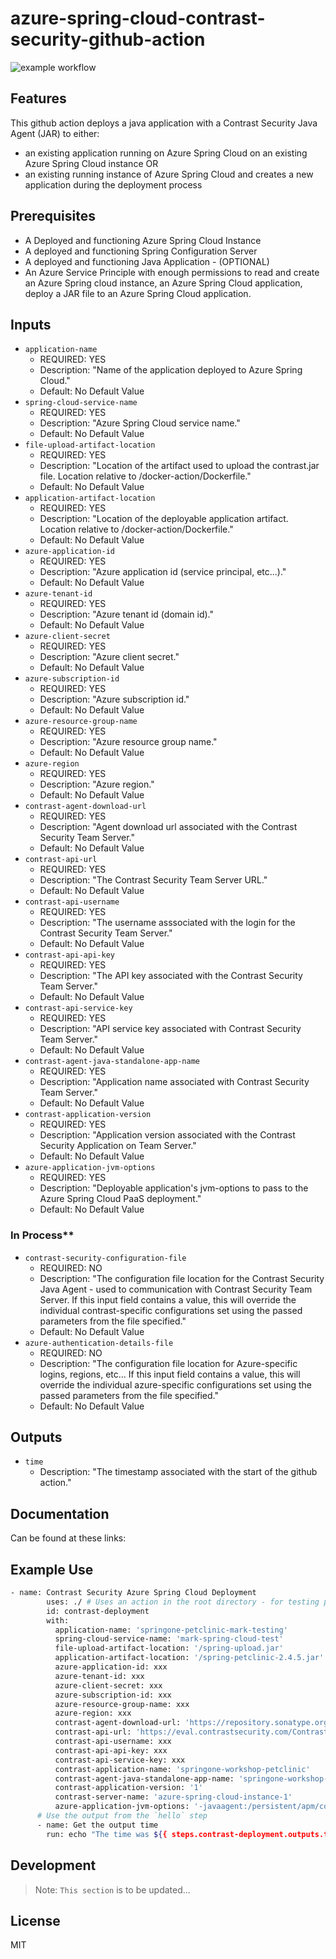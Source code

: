 # azure-spring-cloud-contrast-security-github-action

![example workflow](https://github.com/admiralappsec/springone-github-action/actions/workflows/badge.svg?branch=main)

## Features

This github action deploys a java application with a Contrast Security Java Agent (JAR) to either:
- an existing application running on Azure Spring Cloud on an existing Azure Spring Cloud instance
OR
- an existing running instance of Azure Spring Cloud and creates a new application during the deployment process

## Prerequisites

- A Deployed and functioning Azure Spring Cloud Instance
- A deployed and functioning Spring Configuration Server
- A deployed and functioning Java Application - (OPTIONAL)
- An Azure Service Principle with enough permissions to read and create an Azure Spring cloud instance, an Azure Spring Cloud application, deploy a JAR file to an Azure Spring Cloud application. 

## Inputs
- `application-name`
  - REQUIRED: YES
  - Description: "Name of the application deployed to Azure Spring Cloud."
  - Default: No Default Value
- `spring-cloud-service-name`
  - REQUIRED: YES
  - Description: "Azure Spring Cloud service name."
  - Default: No Default Value
- `file-upload-artifact-location`
  - REQUIRED: YES
  - Description: "Location of the artifact used to upload the contrast.jar file. Location relative to /docker-action/Dockerfile."
  - Default: No Default Value
- `application-artifact-location`
  - REQUIRED: YES
  - Description: "Location of the deployable application artifact. Location relative to /docker-action/Dockerfile."
  - Default: No Default Value
- `azure-application-id`
  - REQUIRED: YES
  - Description: "Azure application id (service principal, etc...)."
  - Default: No Default Value
- `azure-tenant-id`
  - REQUIRED: YES
  - Description: "Azure tenant id (domain id)."
  - Default: No Default Value
- `azure-client-secret`
  - REQUIRED: YES
  - Description: "Azure client secret."
  - Default: No Default Value
- `azure-subscription-id`
  - REQUIRED: YES
  - Description: "Azure subscription id."
  - Default: No Default Value
- `azure-resource-group-name`
  - REQUIRED: YES
  - Description: "Azure resource group name."
  - Default: No Default Value
- `azure-region`
  - REQUIRED: YES
  - Description: "Azure region."
  - Default: No Default Value
- `contrast-agent-download-url`
  - REQUIRED: YES
  - Description: "Agent download url associated with the Contrast Security Team Server."
  - Default: No Default Value
- `contrast-api-url`
  - REQUIRED: YES
  - Description: "The Contrast Security Team Server URL."
  - Default: No Default Value
- `contrast-api-username`
  - REQUIRED: YES
  - Description: "The username asssociated with the login for the Contrast Security Team Server."
  - Default: No Default Value
- `contrast-api-api-key`
  - REQUIRED: YES
  - Description: "The API key associated with the Contrast Security Team Server."
  - Default: No Default Value
- `contrast-api-service-key`
  - REQUIRED: YES
  - Description: "API service key associated with Contrast Security Team Server."
  - Default: No Default Value
- `contrast-agent-java-standalone-app-name`
  - REQUIRED: YES
  - Description: "Application name associated with Contrast Security Team Server."
  - Default: No Default Value
- `contrast-application-version`
  - REQUIRED: YES
  - Description: "Application version associated with the Contrast Security Application on Team Server."
  - Default: No Default Value
- `azure-application-jvm-options`
  - REQUIRED: YES
  - Description: "Deployable application's jvm-options to pass to the Azure Spring Cloud PaaS deployment."
  - Default: No Default Value
  
### In Process**
- `contrast-security-configuration-file`
  - REQUIRED: NO
  - Description: "The configuration file location for the Contrast Security Java Agent - used to communication with Contrast Security Team Server. If this input field contains a value, this will override the individual contrast-specific configurations set using the passed parameters from the file specified."
  - Default: No Default Value
- `azure-authentication-details-file`
  - REQUIRED: NO
  - Description: "The configuration file location for Azure-specific logins, regions, etc... If this input field contains a value, this will override the individual azure-specific configurations set using the passed parameters from the file specified."
  - Default: No Default Value
  
## Outputs

- `time`
  - Description: "The timestamp associated with the start of the github action."

## Documentation

Can be found at these links:

## Example Use

```sh
- name: Contrast Security Azure Spring Cloud Deployment
        uses: ./ # Uses an action in the root directory - for testing purposes
        id: contrast-deployment
        with:
          application-name: 'springone-petclinic-mark-testing'
          spring-cloud-service-name: 'mark-spring-cloud-test'
          file-upload-artifact-location: '/spring-upload.jar'
          application-artifact-location: '/spring-petclinic-2.4.5.jar'
          azure-application-id: xxx
          azure-tenant-id: xxx
          azure-client-secret: xxx
          azure-subscription-id: xxx
          azure-resource-group-name: xxx
          azure-region: xxx
          contrast-agent-download-url: 'https://repository.sonatype.org/service/local/artifact/maven/redirect?r=central-proxy&g=com.contrastsecurity&a=contrast-agent&v=LATEST'
          contrast-api-url: 'https://eval.contrastsecurity.com/Contrast'
          contrast-api-username: xxx
          contrast-api-api-key: xxx
          contrast-api-service-key: xxx
          contrast-application-name: 'springone-workshop-petclinic'
          contrast-agent-java-standalone-app-name: 'springone-workshop-petclinic'
          contrast-application-version: '1'
          contrast-server-name: 'azure-spring-cloud-instance-1'
          azure-application-jvm-options: '-javaagent:/persistent/apm/contrast.jar'
      # Use the output from the `hello` step
      - name: Get the output time
        run: echo "The time was ${{ steps.contrast-deployment.outputs.time }} then this action was run."
```

## Development

> Note: `This section` is to be updated...

## License

MIT
